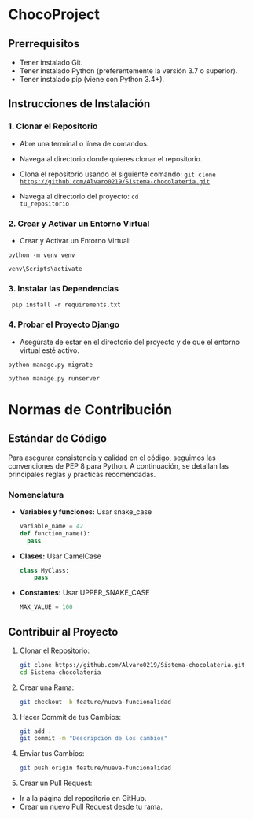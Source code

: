 # ChocoProject

## Prerrequisitos

- Tener instalado Git.
- Tener instalado Python (preferentemente la versión 3.7 o superior).
- Tener instalado pip (viene con Python 3.4+).

## Instrucciones de Instalación

### 1. Clonar el Repositorio

- Abre una terminal o línea de comandos.

- Navega al directorio donde quieres clonar el repositorio.

- Clona el repositorio usando el siguiente comando:
    <code>git clone https://github.com/Alvaro0219/Sistema-chocolateria.git</code>

- Navega al directorio del proyecto:
    <code>cd tu_repositorio</code>

### 2. Crear y Activar un Entorno Virtual

- Crear y Activar un Entorno Virtual:

<code>python -m venv venv</code>

<code>venv\Scripts\activate</code>

### 3. Instalar las Dependencias
<code> pip install -r requirements.txt</code>

### 4. Probar el Proyecto Django
- Asegúrate de estar en el directorio del proyecto y de que el entorno virtual esté activo.

<code>python manage.py migrate</code>

<code>python manage.py runserver</code>

# Normas de Contribución

## Estándar de Código

Para asegurar consistencia y calidad en el código, seguimos las convenciones de PEP 8 para Python. A continuación, se detallan las principales reglas y prácticas recomendadas.

### Nomenclatura

- **Variables y funciones:** Usar snake_case
  ```python
  variable_name = 42
  def function_name():
    pass

- **Clases:** Usar CamelCase
    ```python
    class MyClass:
        pass

- **Constantes:**  Usar UPPER_SNAKE_CASE
    ```python
    MAX_VALUE = 100

## Contribuir al Proyecto

1. Clonar el Repositorio:
    ```bash
    git clone https://github.com/Alvaro0219/Sistema-chocolateria.git
    cd Sistema-chocolateria

2. Crear una Rama:
    ```bash
    git checkout -b feature/nueva-funcionalidad

3. Hacer Commit de tus Cambios:
    ```bash
    git add .
    git commit -m "Descripción de los cambios"

4. Enviar tus Cambios:
    ```bash
    git push origin feature/nueva-funcionalidad

5. Crear un Pull Request:
- Ir a la página del repositorio en GitHub.
- Crear un nuevo Pull Request desde tu rama.